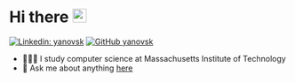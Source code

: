 <div align="left">
  <h1> Hi there <img src="https://media.giphy.com/media/hvRJCLFzcasrR4ia7z/giphy.gif" width="25px"></h1>
</div>
 
<p align='right'> 

[![Linkedin: yanovsk](https://img.shields.io/badge/-yanovsk-blue?style=flat-square&logo=Linkedin&logoColor=white&link=https://www.linkedin.com/in/yanovsk/)](https://www.linkedin.com/in/yanovsk/)
[![GitHub yanovsk](https://img.shields.io/github/followers/yanovsk?label=follow&style=social)](https://github.com/yanovsk)


- 🧑🏻‍💻 I study computer science at Massachusetts Institute of Technology
- 💬 Ask me about anything [here](https://www.linkedin.com/in/d-yanovsky/)


